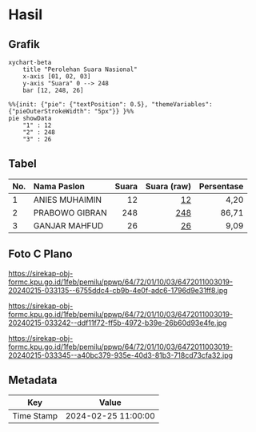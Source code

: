 # Hasil

## Grafik

```mermaid
xychart-beta
    title "Perolehan Suara Nasional"
    x-axis [01, 02, 03]
    y-axis "Suara" 0 --> 248
    bar [12, 248, 26]
```

```mermaid
%%{init: {"pie": {"textPosition": 0.5}, "themeVariables": {"pieOuterStrokeWidth": "5px"}} }%%
pie showData
    "1" : 12
    "2" : 248
    "3" : 26
```

## Tabel

| No. | Nama Paslon    | Suara | Suara (raw) | Persentase |
|:--- |:-------------- | -----:| -----------:| ----------:|
| 1   | ANIES MUHAIMIN | 12    | [12][p-1]   | 4,20       |
| 2   | PRABOWO GIBRAN | 248   | [248][p-2]  | 86,71      |
| 3   | GANJAR MAHFUD  | 26    | [26][p-3]   | 9,09       |


[p-1]: https://github.com/gigit-pemilu/pemilu-2024/blob/main/pilpres/hitung-suara/sub/64-kalimantan-timur/sub/72-kota-samarinda/sub/01-palaran/sub/1003-bukuan/sub/019-tps/sub/paslon-1.txt
[p-2]: https://github.com/gigit-pemilu/pemilu-2024/blob/main/pilpres/hitung-suara/sub/64-kalimantan-timur/sub/72-kota-samarinda/sub/01-palaran/sub/1003-bukuan/sub/019-tps/sub/paslon-2.txt
[p-3]: https://github.com/gigit-pemilu/pemilu-2024/blob/main/pilpres/hitung-suara/sub/64-kalimantan-timur/sub/72-kota-samarinda/sub/01-palaran/sub/1003-bukuan/sub/019-tps/sub/paslon-3.txt

## Foto C Plano

https://sirekap-obj-formc.kpu.go.id/1feb/pemilu/ppwp/64/72/01/10/03/6472011003019-20240215-033135--6755ddc4-cb9b-4e0f-adc6-1796d9e31ff8.jpg

https://sirekap-obj-formc.kpu.go.id/1feb/pemilu/ppwp/64/72/01/10/03/6472011003019-20240215-033242--ddf11f72-ff5b-4972-b39e-26b60d93e4fe.jpg

https://sirekap-obj-formc.kpu.go.id/1feb/pemilu/ppwp/64/72/01/10/03/6472011003019-20240215-033345--a40bc379-935e-40d3-81b3-718cd73cfa32.jpg


## Metadata

| Key        | Value               |
| ---------- | ------------------- |
| Time Stamp | 2024-02-25 11:00:00 |



